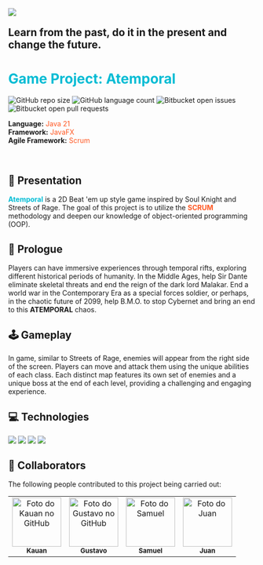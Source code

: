 <h2>
    <img style="align: center;"src="./assets/image.png">
    <p>Learn from the past, do it in the present and change the future.</p>
</h2>

<h1 style="color:#00BCD4;">Game Project: <strong>Atemporal</strong></h1>

![GitHub repo size](https://img.shields.io/github/repo-size/Databasers/README-template?style=for-the-badge)
![GitHub language count](https://img.shields.io/github/languages/count/Databasers/README-template?style=for-the-badge)
![Bitbucket open issues](https://img.shields.io/bitbucket/issues/Databasers/README-template?style=for-the-badge)
![Bitbucket open pull requests](https://img.shields.io/bitbucket/pr-raw/Databasers/README-template?style=for-the-badge)

<p><strong>Language:</strong> <span style="color:#FF5722;">Java 21</span><br>
<strong>Framework:</strong> <span style="color:#FF5722;">JavaFX</span><br>
<strong>Agile Framework:</strong> <span style="color:#FF5722;">Scrum</span></p>

<br>

## 🧭 Presentation

<strong style="color:#00BCD4;">Atemporal</strong> is a 2D Beat 'em up style game inspired by Soul Knight and Streets of Rage. The goal of this project is to utilize the <strong style="color:#FF5722;">SCRUM</strong> methodology and deepen our knowledge of object-oriented programming (OOP).

## 📖 Prologue

Players can have immersive experiences through temporal rifts, exploring different historical periods of humanity. In the Middle Ages, help Sir Dante eliminate skeletal threats and end the reign of the dark lord Malakar. End a world war in the Contemporary Era as a special forces soldier, or perhaps, in the chaotic future of 2099, help B.M.O. to stop Cybernet and bring an end to this <strong>ATEMPORAL</strong> chaos.

## 🕹️ Gameplay

In game, similar to Streets of Rage, enemies will appear from the right side of the screen. Players can move and attack them using the unique abilities of each class. Each distinct map features its own set of enemies and a unique boss at the end of each level, providing a challenging and engaging experience.

## 💻 Technologies

<img src="https://img.shields.io/badge/Java-ED8B00?style=for-the-badge&logo=java&logoColor=white">
<img src="https://img.shields.io/badge/CSS-239120?&style=for-the-badge&logo=css3&logoColor=white">
<img src="https://img.shields.io/badge/GitHub-100000?style=for-the-badge&logo=github&logoColor=white">
<img src="https://img.shields.io/badge/Git-E34F26?style=for-the-badge&logo=git&logoColor=white">

## 🤝 Collaborators

The following people contributed to this project being carried out:

<table>
  <tr>
      <td align="center">
      <a href="https://github.com/KauanIzidoro" title="Github">
        <img src="https://avatars.githubusercontent.com/u/159201822?v=4" width="100px;" alt="Foto do Kauan no GitHub"/><br>
        <sub>
          <b>Kauan</b>
        </sub>
      </a>
    </td>
    <td align="center">
      <a href="https://github.com/gmgpx" title="Github">
        <img src="https://avatars.githubusercontent.com/u/158373467?v=4" width="100px;" alt="Foto do Gustavo no GitHub"/><br>
        <sub>
          <b>Gustavo</b>
        </sub>
      </a>
    </td>
    <td align="center">
      <a href="https://github.com/05samuk" title="Github">
        <img src="https://avatars.githubusercontent.com/u/159202476?v=4" width="100px;" alt="Foto do Samuel"/><br>
        <sub>
          <b>Samuel</b>
        </sub>
      </a>
    </td>
    <td align="center">
      <a href="https://github.com/JJuanPablo" title="Github">
        <img src="https://avatars.githubusercontent.com/u/159589819?v=4" width="100px;" alt="Foto do Juan"/><br>
        <sub>
          <b>Juan</b>
        </sub>
      </a>
    </td>
  </tr>
</table>